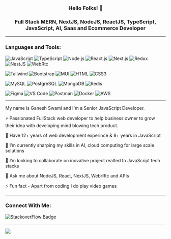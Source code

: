 <h3 align="center"> Hello Folks! 👋 </h3>
<h3 align="center">Full Stack MERN, NextJS, NodeJS, ReactJS, TypeScript, JavaScript, AI, Saas and Ecommerce Developer</h3>

---

### Languages and Tools:


![JavaScript](https://img.shields.io/badge/JavaScript-F7DF1E?style=flat-square&logo=javascript&logoColor=black)
![TypeScript](https://img.shields.io/badge/TypeScript-007ACC?style=flat-square&logo=typescript&logoColor=white)
![Node.js](https://img.shields.io/badge/Node.js-43853D?style=flat-square&logo=node.js&logoColor=white)
![React.js](https://img.shields.io/badge/React.js-0081CB?style=flat-square&logo=react&logoColor=61DAFB)
![Next.js](https://img.shields.io/badge/Next.js-f7f7f7?style=flastic&logo=Next.js&logoColor=000000)
![Redux](https://img.shields.io/badge/Redux-black?style=flastic&logo=Redux&logoColor=764ABC)
![NestJS](https://img.shields.io/badge/Nestjs-000000?style=flat-square&logo=nestjs&logoColor=D9224D)
![WebRtc](https://img.shields.io/badge/WebRtc-ddd?style=flat-square&logo=webrtc&logoColor=333333)


![Tailwind](https://img.shields.io/badge/Tailwind-f7f7f7?style=flastic&logo=tailwindcss&logoColor=06B6D4)
![Bootstrap](https://img.shields.io/badge/Bootstrap-563D7C?style=flat-square&logo=bootstrap&logoColor=white)
![MUI](https://img.shields.io/badge/mui-007FFF?style=flastic&logo=mui&logoColor=white)
![HTML](https://img.shields.io/badge/HTML5-E34F26?style=flat-square&logo=html5&logoColor=white)
![CSS3](https://img.shields.io/badge/CSS3-1572B6?style=flat-square&logo=css3&logoColor=white)



![MySQL](https://img.shields.io/badge/MySQL-005C84?style=flat-square&logo=mysql&logoColor=white)
![PostgreSQL](https://img.shields.io/badge/PostgreSQL-31658D?style=flastic&logo=PostgreSQL&logoColor=white)
![MongoDB](https://img.shields.io/badge/MongoDB-F7F7F7?style=flat-square&logo=mongodb&logoColor=49A248)
![Redis](https://img.shields.io/badge/redis-%23DD0031.svg?&style=flat-square&logo=redis&logoColor=white)



![Figma](https://img.shields.io/badge/Figma-f7f7f7?style=flastic&logo=Figma&logoColor=F24E1E)
![VS Code](https://img.shields.io/badge/VisualStudio-2C2B30?style=flastic&logo=VisualStudioCode&logoColor=007ACC)
![Postman](https://img.shields.io/badge/Postman-f7f7f7?style=flastic&logo=Postman&logoColor=FF6C37)
![Docker](https://img.shields.io/badge/Docker-0CC1F3?style=flat-square&logo=docker&logoColor=white)
![AWS](https://img.shields.io/badge/AWS-232F3E?style=flat-square&logo=amazonaws&logoColor=white)

---
 <p align="left">My name is Ganesh Swami and I'm a Senior JavaScript Developer.
  
⚡ Passionated FullStack web developer to help business owner to grow their idea with developing mind blowing tech product.

🌱 Have 12+ years of web development experince & 8+ years in JavaScript

🌱 I’m currently sharping my skills in AI, cloud computing for large scale solutions

👯 I’m looking to collaborate on inovative project realted to JavaScript tech stacks

<!--👨‍💻 All of my projects are available at [my website](https://avinyaweb.com) -->

<!-- 📝 I’m available on [LinkedIn](https://www.linkedin.com/in/ganesh-swami/) -->

👀 Ask me about NodeJS, React, NextJS, WebrRtc and APIs

⚡ Fun fact  - Apart from coding I do play video games


---
### Connect With Me:

<!-- [![Linkedin Badge](https://img.shields.io/badge/LinkedIn-0077B5?style=for-the-badge&logo=linkedin&logoColor=white)](https://www.linkedin.com/in/ganesh-swami/) -->
[![StackoverFlow Badge](https://img.shields.io/badge/StackoverFlow-ddd?style=for-the-badge&logo=stackoverflow&logoColor=F58025)](https://stackoverflow.com/users/5326034/ganesh/)

---

![](https://komarev.com/ghpvc/?username=ganesh-swami&color=brightgreen)

<!--
**ganesh-swami/ganesh-swami** is a ✨ _special_ ✨ repository because its `README.md` (this file) appears on your GitHub profile.

Here are some ideas to get you started:

- 🔭 I’m currently working on ...
- 🌱 I’m currently learning ...
- 👯 I’m looking to collaborate on ...
- 🤔 I’m looking for help with ...
- 💬 Ask me about ...
- 📫 How to reach me: ...
- 😄 Pronouns: ...
- ⚡ Fun fact: ...
-->
